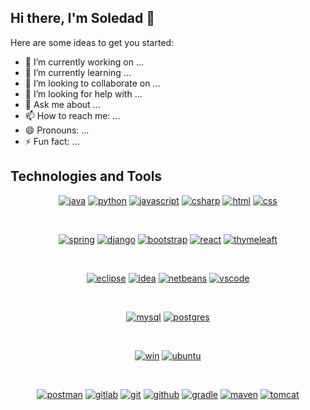 ## Hi there, I'm Soledad 👋

Here are some ideas to get you started:

- 🔭 I’m currently working on ...
- 🌱 I’m currently learning ...
- 👯 I’m looking to collaborate on ...
- 🤔 I’m looking for help with ...
- 💬 Ask me about ...
- 📫 How to reach me: ...
- 😄 Pronouns: ...
- ⚡ Fun fact: ...

## Technologies and Tools

<!-- Languages -->
<p align="center">
<a href=""><img src="https://img.shields.io/badge/java-%23ED8B00.svg?style=for-the-badge&logo=java&logoColor=white" alt="java"></a>
<a href=""><img src="https://img.shields.io/badge/python-3670A0?style=for-the-badge&logo=python&logoColor=ffdd54" alt="python"></a>
<a href=""><img src="https://img.shields.io/badge/javascript-%23323330.svg?style=for-the-badge&logo=javascript&logoColor=%23F7DF1E" alt="javascript"></a>
<a href=""><img src="https://img.shields.io/badge/c%23-%23239120.svg?style=for-the-badge&logo=c-sharp&logoColor=white" alt="csharp"></a>
<a href=""><img src="https://img.shields.io/badge/html5-%23E34F26.svg?style=for-the-badge&logo=html5&logoColor=white" alt="html"></a>
<a href=""><img src="https://img.shields.io/badge/css3-%231572B6.svg?style=for-the-badge&logo=css3&logoColor=white" alt="css"></a>
</p><br>

<!-- Frameworks -->
<p align="center">
<a href=""><img src="https://img.shields.io/badge/spring-%236DB33F.svg?style=for-the-badge&logo=spring&logoColor=white" alt="spring"></a>
<a href=""><img src="https://img.shields.io/badge/django-%23092E20.svg?style=for-the-badge&logo=django&logoColor=white" alt="django"></a>
<a href=""><img src="https://img.shields.io/badge/bootstrap-%23563D7C.svg?style=for-the-badge&logo=bootstrap&logoColor=white" alt="bootstrap"></a>
<!--a href=""><img src="https://img.shields.io/badge/JWT-black?style=for-the-badge&logo=JSON%20web%20tokens" alt="jwt"></a-->
<!--a href=""><img src="https://img.shields.io/badge/flask-%23000.svg?style=for-the-badge&logo=flask&logoColor=white" alt="flask"></a-->
<!--a href=""><img src="https://img.shields.io/badge/Rabbitmq-FF6600?style=for-the-badge&logo=rabbitmq&logoColor=white" alt="rabbitmq"></a-->
<a href=""><img src="https://img.shields.io/badge/react-%2320232a.svg?style=for-the-badge&logo=react&logoColor=%2361DAFB" alt="react"></a>
<!--a href=""><img src="https://img.shields.io/badge/vuejs-%2335495e.svg?style=for-the-badge&logo=vuedotjs&logoColor=%234FC08D" alt="vuejs"></a-->
<a href=""><img src="https://img.shields.io/badge/Thymeleaf-%23005C0F.svg?style=for-the-badge&logo=Thymeleaf&logoColor=white" alt="thymeleaft"></a>  
</p><br>

<!-- IDEs -->
<p align="center">
<a href=""><img src="https://img.shields.io/badge/Eclipse-%23483699.svg?style=for-the-badge&logo=Eclipse&logoColor=white" alt="eclipse"></a>
<a href=""><img src="https://img.shields.io/badge/IntelliJIDEA-000000.svg?style=for-the-badge&logo=intellij-idea&logoColor=white" alt="idea"></a>
<a href=""><img src="https://img.shields.io/badge/NetBeans-C71A36.svg?style=for-the-badge&logo=apache-netbeans-ide&logoColor=white" alt="netbeans"></a>
<a href=""><img src="https://img.shields.io/badge/VSCode-0078d7.svg?style=for-the-badge&logo=visual-studio-code&logoColor=white" alt="vscode"></a>
</p><br>

<!-- DDBB -->
<p align="center">
<a href=""><img src="https://img.shields.io/badge/mysql-%2300f.svg?style=for-the-badge&logo=mysql&logoColor=white" alt="mysql"></a>
<a href=""><img src="https://img.shields.io/badge/postgres-%23316192.svg?style=for-the-badge&logo=postgresql&logoColor=white" alt="postgres"></a>
<!--a href=""><img src="https://img.shields.io/badge/MongoDB-%234ea94b.svg?style=for-the-badge&logo=mongodb&logoColor=white" alt="mongodb"></a -->
<!--a href=""><img src="https://img.shields.io/badge/sqlite-%2307405e.svg?style=for-the-badge&logo=sqlite&logoColor=white" alt="sqlite"></a-->
</p><br>

<!-- OS -->
<p align="center">
<a href=""><img src="https://img.shields.io/badge/Windows-0078D6?style=for-the-badge&logo=windows&logoColor=white" alt="win"></a>
<a href=""><img src="https://img.shields.io/badge/Ubuntu-E95420?style=for-the-badge&logo=ubuntu&logoColor=white" alt="ubuntu"></a>
</p><br>

<!-- Others -->
<p align="center">
<!--a href=""><img src="https://img.shields.io/badge/-ElasticSearch-005571?style=for-the-badge&logo=elasticsearch" alt="elastic"></a-->
<a href=""><img src="https://img.shields.io/badge/Postman-FF6C37?style=for-the-badge&logo=postman&logoColor=white" alt="postman"></a>
<a href=""><img src="https://img.shields.io/badge/gitlab-%23181717.svg?style=for-the-badge&logo=gitlab&logoColor=white" alt="gitlab"></a>
<a href=""><img src="https://img.shields.io/badge/git-%23F05033.svg?style=for-the-badge&logo=git&logoColor=white" alt="git"></a>
<a href=""><img src="https://img.shields.io/badge/github-%23121011.svg?style=for-the-badge&logo=github&logoColor=white" alt="github"></a>
<a href=""><img src="https://img.shields.io/badge/Gradle-02303A.svg?style=for-the-badge&logo=Gradle&logoColor=white" alt="gradle"></a>
<a href=""><img src="https://img.shields.io/badge/Maven-C71A36?style=for-the-badge&logo=Maven&logoColor=white" alt="maven"></a>
<a href=""><img src="https://img.shields.io/badge/Tomcat-%23F8DC75.svg?style=for-the-badge&logo=Tomcat&logoColor=black" alt="tomcat"></a>
<!--a href=""><img src="https://img.shields.io/badge/-selenium-%43B02A?style=for-the-badge&logo=selenium&logoColor=white" alt="selenium"></a-->
<!--a href=""><img src="https://img.shields.io/badge/jenkins-%232C5263.svg?style=for-the-badge&logo=jenkins&logoColor=white" alt="jenkins"></a-->
<!--a href=""><img src="https://img.shields.io/badge/-Swagger-%23Clojure?style=for-the-badge&logo=swagger&logoColor=white" alt="swagger"></a-->
<!--a href=""><img src="https://img.shields.io/badge/docker-%230db7ed.svg?style=for-the-badge&logo=docker&logoColor=white" alt="docker"></a-->
<!--a href=""><img src="https://img.shields.io/badge/azure-%230072C6.svg?style=for-the-badge&logo=microsoftazure&logoColor=white" alt="azure"></a-->
<!--a href=""><img src="https://img.shields.io/badge/AWS-%23FF9900.svg?style=for-the-badge&logo=amazon-aws&logoColor=white" alt="aws"></a-->
<!--a href=""><img src="https://img.shields.io/badge/kubernetes-%23326ce5.svg?style=for-the-badge&logo=kubernetes&logoColor=white" alt="kubernetes"></a-->  
</p><br>
